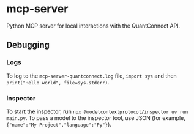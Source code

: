 # mcp-server
Python MCP server for local interactions with the QuantConnect API. 


## Debugging

### Logs
 To log to the `mcp-server-quantconnect.log` file, `import sys` and then `print("Hello world", file=sys.stderr)`.

### Inspector
 To start the inspector, run `npx @modelcontextprotocol/inspector uv run main.py`.
 To pass a model to the inspector tool, use JSON (for example, `{"name":"My Project","language":"Py"}`).
